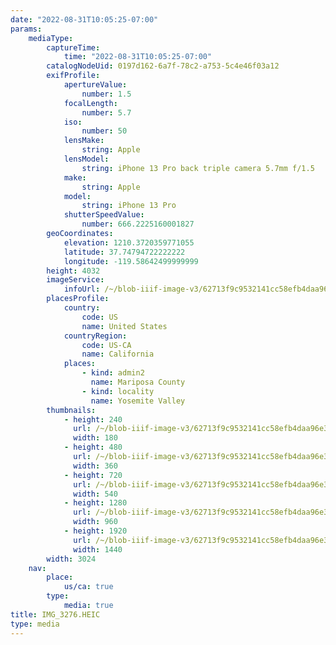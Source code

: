 ```yaml
---
date: "2022-08-31T10:05:25-07:00"
params:
    mediaType:
        captureTime:
            time: "2022-08-31T10:05:25-07:00"
        catalogNodeUid: 0197d162-6a7f-78c2-a753-5c4e46f03a12
        exifProfile:
            apertureValue:
                number: 1.5
            focalLength:
                number: 5.7
            iso:
                number: 50
            lensMake:
                string: Apple
            lensModel:
                string: iPhone 13 Pro back triple camera 5.7mm f/1.5
            make:
                string: Apple
            model:
                string: iPhone 13 Pro
            shutterSpeedValue:
                number: 666.2225160001827
        geoCoordinates:
            elevation: 1210.3720359771055
            latitude: 37.74794722222222
            longitude: -119.58642499999999
        height: 4032
        imageService:
            infoUrl: /~/blob-iiif-image-v3/62713f9c9532141cc58efb4daa96e319a7baf9d5024f29d3becacb422300eea6/info.json
        placesProfile:
            country:
                code: US
                name: United States
            countryRegion:
                code: US-CA
                name: California
            places:
                - kind: admin2
                  name: Mariposa County
                - kind: locality
                  name: Yosemite Valley
        thumbnails:
            - height: 240
              url: /~/blob-iiif-image-v3/62713f9c9532141cc58efb4daa96e319a7baf9d5024f29d3becacb422300eea6/full/180%2C240/0/default.jpg
              width: 180
            - height: 480
              url: /~/blob-iiif-image-v3/62713f9c9532141cc58efb4daa96e319a7baf9d5024f29d3becacb422300eea6/full/360%2C480/0/default.jpg
              width: 360
            - height: 720
              url: /~/blob-iiif-image-v3/62713f9c9532141cc58efb4daa96e319a7baf9d5024f29d3becacb422300eea6/full/540%2C720/0/default.jpg
              width: 540
            - height: 1280
              url: /~/blob-iiif-image-v3/62713f9c9532141cc58efb4daa96e319a7baf9d5024f29d3becacb422300eea6/full/960%2C1280/0/default.jpg
              width: 960
            - height: 1920
              url: /~/blob-iiif-image-v3/62713f9c9532141cc58efb4daa96e319a7baf9d5024f29d3becacb422300eea6/full/1440%2C1920/0/default.jpg
              width: 1440
        width: 3024
    nav:
        place:
            us/ca: true
        type:
            media: true
title: IMG_3276.HEIC
type: media
---
```

